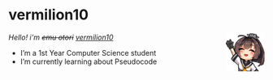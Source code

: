 # vermilion10

</p>
<img align="right" width="15%" src="/media/akiwave.png">
<p>

*Hello! i'm ~~emu otori~~ [vermilion10](https://github.com/vermilion10)*
- I’m a 1st Year Computer Science student
- I’m currently learning about Pseudocode

